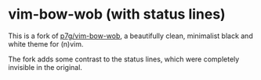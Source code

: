 # vim-bow-wob (with status lines)

This is a fork of [p7g/vim-bow-wob](https://github.com/p7g/vim-bow-wob), 
a beautifully clean, minimalist black and white theme for (n)vim.

The fork adds some contrast to the status lines, which were completely 
invisible in the original.
